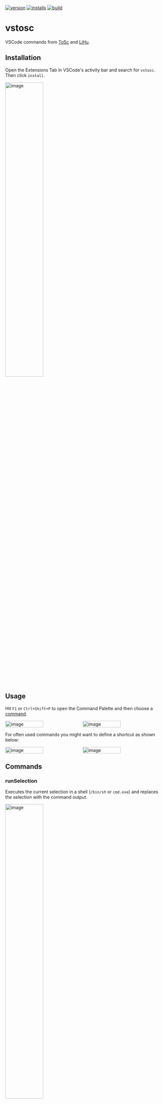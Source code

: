 [![version](https://img.shields.io/vscode-marketplace/v/toscm.vstosc.svg?style=flat-square)](https://marketplace.visualstudio.com/items?itemName=toscm.vstosc)
[![installs](https://img.shields.io/vscode-marketplace/d/toscm.vstosc.svg?style=flat-square)](https://marketplace.visualstudio.com/items?itemName=toscm.vstosc)
[![build](https://github.com/toscm/vstosc/actions/workflows/build.yml/badge.svg)](https://github.com/toscm/vstosc/actions/workflows/build.yml)

# vstosc

VSCode commands from [ToSc](https://github.com/toscm/vstosc) and [LiHu](https://github.com/huy29433).

## Installation

Open the Extensions Tab in VSCode's activity bar and search for `vstosc`. Then click `install`.

<img src="https://github.com/toscm/vstosc/assets/12760468/84d0406c-6607-4c2c-98d5-20e9990e1510" alt="image" width=49%>

## Usage

Hit `F1` or `Ctrl+Shift+P` to open the Command Palette and then choose a [command](#commands).

<div style="display: flex;">
<img src="https://github.com/toscm/vstosc/assets/12760468/da1297b3-9671-4e8c-8f74-bca2064762e2" alt="image" width=49%>
<img src="https://github.com/toscm/vstosc/assets/12760468/03343a69-bc56-4e2a-82db-bf32fd924d51" alt="image" width=49%>
</div>

For often used commands you might want to define a shortcut as shown below:

<div style="display: flex;">
<img src="https://github.com/toscm/vstosc/assets/12760468/45201d5b-1555-4485-b7c6-6658fdc3841f" alt="image" width=49%>
<img src="https://github.com/toscm/vstosc/assets/12760468/f24fcc2f-677d-474e-8129-6ef3fa99988a" alt="image" width=49%>
</div>

## Commands

### runSelection

Executes the current selection in a shell (`/bin/sh` or `cmd.exe`) and replaces the selection with the command output.

<img src="https://github.com/toscm/vstosc/assets/12760468/1bbebada-5916-4a34-82fe-0d5bc30a5877" alt="image" width=49%>

### runCommand

Opens an input box asking the user for a command. The entered command will be run in a shell (`/bin/sh` or `cmd.exe`) and the output is inserted at the current cursor position. In case there is text selected while the command is executed, the selected text will be used as stdin for the command and replaced with the command's output.

<img src="https://github.com/toscm/vstosc/assets/12760468/dc442bb0-8d9d-4e88-9397-353b4621da77" alt="image" width=49%>

### updateRDocstring

Updates the [roxygen2](https://roxygen2.r-lib.org/) docstring of the R function the cursor currently is in.

⚠️WARNING: This command requires the R package [toscutil](https://github.com/toscm/toscutil) (version 2.7.1 or greater). For now you have to install it by hand using command: `install.packages("toscutil")` from within a running R session.

🗒️NOTE: In case a function is defined multiple times in the same file. The generated roxygen2 docstring will always be based on the last definition of the function.

<img src="https://github.com/toscm/vstosc/assets/12760468/e6633221-1de7-4d8d-baee-fcf2cdc84b62" alt="image" width=49%>

### testRFunction

Execute test cases for the R function where the cursor is currently positioned.

1. If the file path of the currently edited file matches glob pattern `{package_dir}/tests/testthat/test[-_]*.R`, command `testthat::test_file("${currentFilePath}")` is sent to the currently active terminal.
2. If the currently edited file matches glob pattern `{package_dir}/**/*.R`, the name of the currently edited function is determined and command `testthat::test_file("{package_dir}/tests/testthat/test-{currentFunctionName}.R")` is sent instead.
3. If the current editor matches neither of the above glob patterns or no terminal is active, nothing happens (except for a info message appearing that explains why nothing happens).

To speed up the develop-test-cycle even more, you might want to define a shortcut for this command. For instance, I have set up the following binding in my `keybindings.json` file:

```json
{
    "key": "ctrl+shift+t",
    "command": "vstosc.testRFunction",
    "when": "editorTextFocus && editorLangId == 'r'"
}
```

### knitRmd

Sends the following text to the currently active console:

```R
rmarkdown::render("<path-of-currently-active-file")
```

### mathMode

Inserts `~$$` at the current position and places the cursor in between `$$`. A potential leading space is removed.

## Contribute

1. Clone this repo and open the folder in VSCode
2. Run `npm install` to install all dependencies
3. Modify [package.json](package.json) and [src/extensions.ts](src/extensions.ts) as required (ChatGPT is your friend).
4. Hit F5 to and run the extension in a new *Extension Development Host* window.
5. See [Debugging the extension](https://code.visualstudio.com/api/get-started/your-first-extension#debugging-the-extension) in case something isn't working as expected.
6. Increase the version in [package.json](package.json) according to the rules of [Semantic versioning](https://semver.org/)
7. Push your changes and tag the commit (see section [publish](#publish) for details about the publishing process triggered by tagging a commit from the main branch)

### Publish

Whenever a commit from the main branch receives a tag, the [publish](.github/workflows/publish.yml) action is triggered, which uploads the extension `vsce` to the [VSCode Marketplace](https://marketplace.visualstudio.com/manage/publishers/toscm). In case the pipeline fails and you want to do the publishing manually, the following steps would be required:

1. Run `npm install -g @vscode/vsce` to install the Visual Studio Code Extension Tool.
2. Run `vsce package` to build the new package in VSCode package format `.vsix`
3. Login to the [VSCode Marketplace](https://marketplace.visualstudio.com/manage/publishers/toscm) using a valid access token for the [Azure DevOps Organization toscm](https://dev.azure.com/toscm/) using command `vsce login toscm`
4. Publish the extension using command `vsce publish`

For further guidelines see [VSCode Extension API](https://code.visualstudio.com/api) and [VSCode Publishing Extensions](https://code.visualstudio.com/api/working-with-extensions/publishing-extension).
